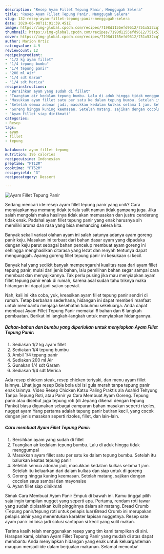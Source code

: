 ```yaml
---
description: "Resep Ayam Fillet Tepung Panir, Menggugah Selera"
title: "Resep Ayam Fillet Tepung Panir, Menggugah Selera"
slug: 132-resep-ayam-fillet-tepung-panir-menggugah-selera
date: 2020-06-08T11:01:39.451Z
image: https://img-global.cpcdn.com/recipes/7198d1155efd9612/751x532cq70/ayam-fillet-tepung-panir-foto-resep-utama.jpg
thumbnail: https://img-global.cpcdn.com/recipes/7198d1155efd9612/751x532cq70/ayam-fillet-tepung-panir-foto-resep-utama.jpg
cover: https://img-global.cpcdn.com/recipes/7198d1155efd9612/751x532cq70/ayam-fillet-tepung-panir-foto-resep-utama.jpg
author: Marion Ortiz
ratingvalue: 4.9
reviewcount: 12
recipeingredient:
- "1/2 kg ayam fillet"
- "1/4 tepung bumbu"
- "1/4 tepung panir"
- "200 ml Air"
- "1/4 sdt Garam"
- "1/4 sdt Merica"
recipeinstructions:
- "Bersihkan ayam yang sudah di fillet"
- "Tuangkan air kedalam tepung bumbu. Lalu di aduk hingga tidak menggumpal"
- "Masukkan ayam fillet satu per satu ke dalam tepung bumbu. Setelah itu balurkan keatas tepung panir"
- "Setelah semua adonan jadi, masukkan kedalam kulkas selama 1 jam. Setelah itu keluarkan dari dalam kulkas dan siap untuk di goreng"
- "Goreng hingga kuning keemasan. Setelah matang, sajikan dengan cocolan saus sambal dan mayonaise"
- "Ayam fillet siap dinikmati"
categories:
- Resep
tags:
- ayam
- fillet
- tepung

katakunci: ayam fillet tepung 
nutrition: 195 calories
recipecuisine: Indonesian
preptime: "PT12M"
cooktime: "PT52M"
recipeyield: "3"
recipecategory: Dessert

---
```



![Ayam Fillet Tepung Panir](https://img-global.cpcdn.com/recipes/7198d1155efd9612/751x532cq70/ayam-fillet-tepung-panir-foto-resep-utama.jpg)

Sedang mencari ide resep ayam fillet tepung panir yang unik? Cara menyiapkannya memang tidak terlalu sulit namun tidak gampang juga. Jika salah mengolah maka hasilnya tidak akan memuaskan dan justru cenderung tidak enak. Padahal ayam fillet tepung panir yang enak harusnya sih memiliki aroma dan rasa yang bisa memancing selera kita.

Banyak sekali variasi olahan ayam ini salah satunya adanya ayam goreng panir keju. Masakan ini terbuat dari bahan dasar ayam yang dipaduka dengan keju parut sebagai bahan pencelup membuat ayam goreng ini sehingga menghasilkan citarasa yang lezat dan renyah tentunya dapat mengunggah. Ayamg goreng fillet tepung panir ini kesukaan si kecil.

Banyak hal yang sedikit banyak mempengaruhi kualitas rasa dari ayam fillet tepung panir, mulai dari jenis bahan, lalu pemilihan bahan segar sampai cara membuat dan menyajikannya. Tak perlu pusing jika mau menyiapkan ayam fillet tepung panir enak di rumah, karena asal sudah tahu triknya maka hidangan ini dapat jadi sajian spesial.


Nah, kali ini kita coba, yuk, kreasikan ayam fillet tepung panir sendiri di rumah. Tetap berbahan sederhana, hidangan ini dapat memberi manfaat untuk membantu menjaga kesehatan tubuhmu sekeluarga. Anda dapat membuat Ayam Fillet Tepung Panir memakai 6 bahan dan 6 langkah pembuatan. Berikut ini langkah-langkah untuk menyiapkan hidangannya.

<!--inarticleads1-->

##### Bahan-bahan dan bumbu yang diperlukan untuk menyiapkan Ayam Fillet Tepung Panir:

1. Sediakan 1/2 kg ayam fillet
1. Sediakan 1/4 tepung bumbu
1. Ambil 1/4 tepung panir
1. Sediakan 200 ml Air
1. Gunakan 1/4 sdt Garam
1. Sediakan 1/4 sdt Merica


Ada resep chicken steak, resep chicken teriyaki, dan menu ayam fillet lainnya. Lihat juga resep Bola bola ubi isi gula merah tanpa tepung panir enak lainnya. Video Resep Chicken Katsu Paling Praktis ala Asahid Tehyung Tanpa Tepung Roti, atau Panir ya Cara Membuat Ayam Goreng. Tepung panir atau disebut juga tepung roti (di Jepang dikenal dengan tepung Panko) biasa digunakan sebagai campuran bahan masakan seperti rizoles, nugget ayam Yang pertama adalah tepung panir butiran kecil, yang cocok dengan jenis masakan seperti rizoles, fillet, dan lain-lain. 

<!--inarticleads2-->

##### Cara membuat Ayam Fillet Tepung Panir:

1. Bersihkan ayam yang sudah di fillet
1. Tuangkan air kedalam tepung bumbu. Lalu di aduk hingga tidak menggumpal
1. Masukkan ayam fillet satu per satu ke dalam tepung bumbu. Setelah itu balurkan keatas tepung panir
1. Setelah semua adonan jadi, masukkan kedalam kulkas selama 1 jam. Setelah itu keluarkan dari dalam kulkas dan siap untuk di goreng
1. Goreng hingga kuning keemasan. Setelah matang, sajikan dengan cocolan saus sambal dan mayonaise
1. Ayam fillet siap dinikmati


Simak Cara Membuat Ayam Panir Empuk di bawah ini. Kamu tinggal pilih saja ingin tampilan nugget yang seperti apa. Pertama, rendam roti tawar yang sudah dipisahkan kulit pinggirnya dalam air matang. Bread Crumb (Tepung panir/tepung roti untuk pelapis luar)Bread Crumb ini merupakan pelapis akhir yang menentukan karakter lapisan nuggetnya. Resep sate ayam panir ini bisa jadi solusi santapan si kecil yang sulit makan. 

Terima kasih telah menggunakan resep yang tim kami tampilkan di sini. Harapan kami, olahan Ayam Fillet Tepung Panir yang mudah di atas dapat membantu Anda menyiapkan hidangan yang enak untuk keluarga/teman maupun menjadi ide dalam berjualan makanan. Selamat mencoba!
